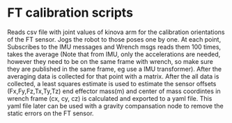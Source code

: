 # FT calibration scripts
Reads csv file with joint values of kinova arm for the calibration orientations of the FT sensor. Jogs the robot to those poses one by one. At each point, Subscribes to the IMU messages and Wrench msgs reads them 100 times, takes the average (Note that from IMU, only the accelerations are needed, however they need to be on the same frame with wrench, so make sure they are published in the same frame, eg use a IMU transformer). After the averaging data is collected for that point with a matrix. After the all data is collected, a least squares estimate is used to estimate the sensor offsets (Fx,Fy,Fz,Tx,Ty,Tz) end effector mass(m) and center of mass coordintes in wrench frame (cx, cy, cz) is calculated and exported to a yaml file. This yaml file later can be used with a gravity compansation node to remove the static errors on the FT sensor. 